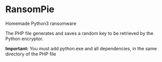 # RansomPie
Homemade Python3 ransomware

The PHP file generates and saves a random key to be retrieved by the Python encryptor.

**Important:** You must add python.exe and all dependencies, in the same directory of the PHP file
